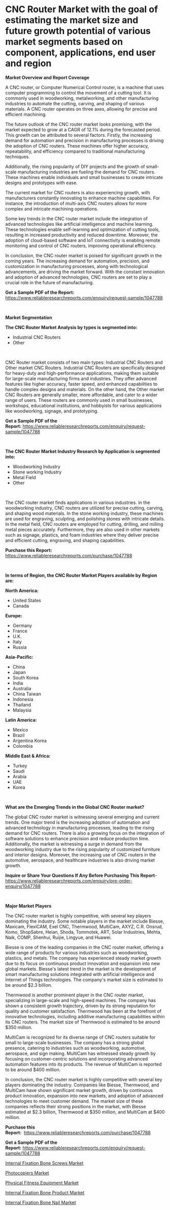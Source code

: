 <p><h1>CNC Router Market with the goal of estimating the market size and future growth potential of various market segments based on component, applications, end user and region</h1></p><p><strong>Market Overview and Report Coverage</strong></p>
<p><p>A CNC router, or Computer Numerical Control router, is a machine that uses computer programming to control the movement of a cutting tool. It is commonly used in woodworking, metalworking, and other manufacturing industries to automate the cutting, carving, and shaping of various materials. A CNC router operates on three axes, allowing for precise and efficient machining.</p><p>The future outlook of the CNC router market looks promising, with the market expected to grow at a CAGR of 12.1% during the forecasted period. This growth can be attributed to several factors. Firstly, the increasing demand for automation and precision in manufacturing processes is driving the adoption of CNC routers. These machines offer higher accuracy, repeatability, and efficiency compared to traditional manufacturing techniques.</p><p>Additionally, the rising popularity of DIY projects and the growth of small-scale manufacturing industries are fueling the demand for CNC routers. These machines enable individuals and small businesses to create intricate designs and prototypes with ease.</p><p>The current market for CNC routers is also experiencing growth, with manufacturers constantly innovating to enhance machine capabilities. For instance, the introduction of multi-axis CNC routers allows for more complex and intricate machining operations.</p><p>Some key trends in the CNC router market include the integration of advanced technologies like artificial intelligence and machine learning. These technologies enable self-learning and optimization of cutting tools, resulting in increased productivity and reduced downtime. Moreover, the adoption of cloud-based software and IoT connectivity is enabling remote monitoring and control of CNC routers, improving operational efficiency.</p><p>In conclusion, the CNC router market is poised for significant growth in the coming years. The increasing demand for automation, precision, and customization in manufacturing processes, along with technological advancements, are driving the market forward. With the constant innovation and adoption of advanced technologies, CNC routers are set to play a crucial role in the future of manufacturing.</p></p>
<p><strong>Get a Sample PDF of the Report:</strong> <a href="https://www.reliableresearchreports.com/enquiry/request-sample/1047788">https://www.reliableresearchreports.com/enquiry/request-sample/1047788</a></p>
<p>&nbsp;</p>
<p><strong>Market Segmentation</strong></p>
<p><strong>The CNC Router Market Analysis by types is segmented into:</strong></p>
<p><ul><li>Industrial CNC Routers</li><li>Other</li></ul></p>
<p>&nbsp;</p>
<p><p>CNC Router market consists of two main types: Industrial CNC Routers and Other market CNC Routers. Industrial CNC Routers are specifically designed for heavy-duty and high-performance applications, making them suitable for large-scale manufacturing firms and industries. They offer advanced features like higher accuracy, faster speed, and enhanced capabilities to handle complex designs and materials. On the other hand, the Other market CNC Routers are generally smaller, more affordable, and cater to a wider range of users. These routers are commonly used in small businesses, workshops, educational institutions, and hobbyists for various applications like woodworking, signage, and prototyping.</p></p>
<p><strong>Get a Sample PDF of the Report:</strong>&nbsp;<a href="https://www.reliableresearchreports.com/enquiry/request-sample/1047788">https://www.reliableresearchreports.com/enquiry/request-sample/1047788</a></p>
<p>&nbsp;</p>
<p><strong>The CNC Router Market Industry Research by Application is segmented into:</strong></p>
<p><ul><li>Woodworking Industry</li><li>Stone working Industry</li><li>Metal Field</li><li>Other</li></ul></p>
<p>&nbsp;</p>
<p><p>The CNC router market finds applications in various industries. In the woodworking industry, CNC routers are utilized for precise cutting, carving, and shaping wood materials. In the stone working industry, these machines are used for engraving, sculpting, and polishing stones with intricate details. In the metal field, CNC routers are employed for cutting, drilling, and milling metal pieces accurately. Furthermore, they are also used in other markets such as signage, plastics, and foam industries where they deliver precise and efficient cutting, engraving, and shaping capabilities.</p></p>
<p><strong>Purchase this Report:</strong>&nbsp; <a href="https://www.reliableresearchreports.com/purchase/1047788">https://www.reliableresearchreports.com/purchase/1047788</a></p>
<p>&nbsp;</p>
<p><strong>In terms of Region, the CNC Router Market Players available by Region are:</strong></p>
<p>
    <p> <strong> North America: </strong>
        <ul>
            <li>United States</li>
            <li>Canada</li>
        </ul>
        </p> 
    <p> <strong> Europe: </strong>
        <ul>
            <li>Germany</li>
            <li>France</li>
            <li>U.K.</li>
            <li>Italy</li>
            <li>Russia</li>
        </ul>
        </p> 
    <p> <strong> Asia-Pacific: </strong>
        <ul>
            <li>China</li>
            <li>Japan</li>
            <li>South Korea</li>
            <li>India</li>
            <li>Australia</li>
            <li>China Taiwan</li>
            <li>Indonesia</li>
            <li>Thailand</li>
            <li>Malaysia</li>
        </ul>
        </p> 
    <p> <strong> Latin America: </strong>
        <ul>
            <li>Mexico</li>
            <li>Brazil</li>
            <li>Argentina Korea</li>
            <li>Colombia</li>
        </ul>
        </p> 
    <p> <strong> Middle East & Africa: </strong>
        <ul>
            <li>Turkey</li>
            <li>Saudi</li>
            <li>Arabia</li>
            <li>UAE</li>
            <li>Korea</li>
        </ul>
    </p>
    </p>
<p>&nbsp;</p>
<p><strong>What are the Emerging Trends in the Global CNC Router market?</strong></p>
<p><p>The global CNC router market is witnessing several emerging and current trends. One major trend is the increasing adoption of automation and advanced technology in manufacturing processes, leading to the rising demand for CNC routers. There is also a growing focus on the integration of software solutions to enhance precision and reduce production time. Additionally, the market is witnessing a surge in demand from the woodworking industry due to the rising popularity of customized furniture and interior designs. Moreover, the increasing use of CNC routers in the automotive, aerospace, and healthcare industries is also driving market growth.</p></p>
<p><strong>Inquire or Share Your Questions If Any Before Purchasing This Report</strong>- <a href="https://www.reliableresearchreports.com/enquiry/pre-order-enquiry/1047788">https://www.reliableresearchreports.com/enquiry/pre-order-enquiry/1047788</a></p>
<p>&nbsp;</p>
<p><strong>Major Market Players</strong></p>
<p><p>The CNC router market is highly competitive, with several key players dominating the industry. Some notable players in the market include Biesse, Maxicam, FlexiCAM, Exel CNC, Thermwood, MultiCam, AXYZ, C.R. Onsrud, Komo, ShopSabre, Heian, Shoda, Tommotek, ART, Solar Industries, Mehta, Naik, COMP, Shenhui, Ruijie, Lingyue, and Huawei. </p><p>Biesse is one of the leading companies in the CNC router market, offering a wide range of products for various industries such as woodworking, plastics, and metals. The company has experienced steady market growth due to its focus on continuous product innovation and expansion into new global markets. Biesse's latest trend in the market is the development of smart manufacturing solutions integrated with artificial intelligence and Internet of Things technologies. The company's market size is estimated to be around $2.3 billion.</p><p>Thermwood is another prominent player in the CNC router market, specializing in large-scale and high-speed machines. The company has shown a consistent growth trajectory, driven by its strong reputation for quality and customer satisfaction. Thermwood has been at the forefront of innovative technologies, including additive manufacturing capabilities within its CNC routers. The market size of Thermwood is estimated to be around $350 million.</p><p>MultiCam is recognized for its diverse range of CNC routers suitable for small to large-scale businesses. The company has a strong global presence, catering to industries such as woodworking, automotive, aerospace, and sign making. MultiCam has witnessed steady growth by focusing on customer-centric solutions and incorporating advanced automation features into its products. The revenue of MultiCam is reported to be around $400 million.</p><p>In conclusion, the CNC router market is highly competitive with several key players dominating the industry. Companies like Biesse, Thermwood, and MultiCam have shown significant market growth, driven by continuous product innovation, expansion into new markets, and adoption of advanced technologies to meet customer demand. The market size of these companies reflects their strong positions in the market, with Biesse estimated at $2.3 billion, Thermwood at $350 million, and MultiCam at $400 million.</p></p>
<p><strong>Purchase this Report:</strong>&nbsp;&nbsp;<a href="https://www.reliableresearchreports.com/purchase/1047788">https://www.reliableresearchreports.com/purchase/1047788</a></p>
<p></p>
<p><strong>Get a Sample PDF of the Report:</strong>&nbsp;<a href="https://www.reliableresearchreports.com/enquiry/request-sample/1047788">https://www.reliableresearchreports.com/enquiry/request-sample/1047788</a></p>
<p><p><a href="https://medium.com/@jessicajones1965/internal-fixation-bone-screws-market-the-key-to-successful-business-strategy-forecast-till-2030-50364b2c5983">Internal Fixation Bone Screws Market</a></p><p><a href="https://github.com/lilstefpacute/Market-Research-Report-List-2/blob/main/photocopiers-market.md">Photocopiers Market</a></p><p><a href="https://github.com/rexevange/Market-Research-Report-List-2/blob/main/physical-fitness-equipment-market.md">Physical Fitness Equipment Market</a></p><p><a href="https://medium.com/@jessicajones1965/internal-fixation-bone-product-market-the-key-to-successful-business-strategy-forecast-till-2030-8cfc52e2d3ec">Internal Fixation Bone Product Market</a></p><p><a href="https://medium.com/@jessicajones1965/analyzing-internal-fixation-bone-nail-market-global-industry-perspective-and-forecast-2023-to-a486967a797f">Internal Fixation Bone Nail Market</a></p></p>